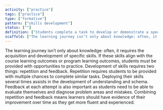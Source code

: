 ```yaml
---
activity: ["practice"]
tags: ["practice"]
type: ["formative"]
pattern: ["skills development"]
status: [""]
definition: ["Students complete a task to develop or demonstrate a specific skill important in the discipline and their career."]
scaffold: ["The learning journey isn’t only about knowledge: often, it requires the acquisition and development of specific skills. If these skills align with the course learning outcomes or program learning outcomes, students must be provided with opportunities to practice. Development of skills requires two things: repetition and feedback. Repetition requires students to be provided with multiple chances to complete similar tasks. Deploying their skills several times assists in the development of understanding and schema. Feedback at each attempt is also important as students need to be able to evaluate themselves and diagnose problem areas and mistakes. Combining repetition and feedback means learners should have evidence of their improvement over time as they get more fluent and experienced."]
---
```


The learning journey isn’t only about knowledge: often, it requires the acquisition and development of specific skills. If these skills align with the course learning outcomes or program learning outcomes, students must be provided with opportunities to practice. Development of skills requires two things: repetition and feedback. Repetition requires students to be provided with multiple chances to complete similar tasks. Deploying their skills several times assists in the development of understanding and schema. Feedback at each attempt is also important as students need to be able to evaluate themselves and diagnose problem areas and mistakes. Combining repetition and feedback means learners should have evidence of their improvement over time as they get more fluent and experienced.
